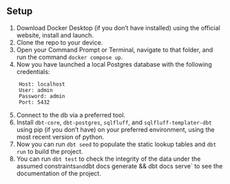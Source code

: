 ## Setup

1. Download Docker Desktop (if you don’t have installed) using the official website, install and launch.
2. Clone the repo to your device.
3. Open your Command Prompt or Terminal, navigate to that folder, and run the command `docker compose up`.
4. Now you have launched a local Postgres database with the following credentials:
```
    Host: localhost
    User: admin
    Password: admin
    Port: 5432 
```
5. Connect to the db via a preferred tool.
6. Install `dbt-core`, `dbt-postgres`, `sqlfluff`, and `sqlfluff-templater-dbt` using pip (if you don’t have) on your preferred environment, using the most recent version of python.
7. Now you can run `dbt seed` to populate the static lookup tables and `dbt run` to build the project.
8. You can run `dbt test` to check the integrity of the data under the assumed constraints` and `dbt docs generate && dbt docs serve` to see the documentation of the project.
